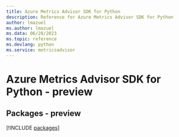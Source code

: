 ```yaml
---
title: Azure Metrics Advisor SDK for Python
description: Reference for Azure Metrics Advisor SDK for Python
author: lmazuel
ms.author: lmazuel
ms.data: 06/28/2023
ms.topic: reference
ms.devlang: python
ms.service: metricsadvisor
---
```

# Azure Metrics Advisor SDK for Python - preview
## Packages - preview
[!INCLUDE [packages](metrics-advisor-index.md)]